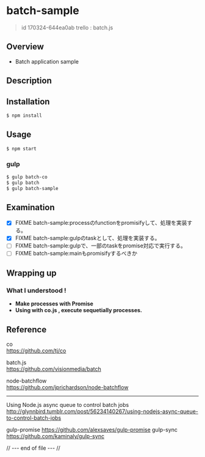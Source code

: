 # batch-sample

> id 170324-644ea0ab
> trello : batch.js

## Overview
- Batch application sample

## Description

## Installation
```bash
$ npm install
```

## Usage
```bash
$ npm start
```

### gulp
```bash
$ gulp batch-co
$ gulp batch
$ gulp batch-sample
```

## Examination
- [x] FIXME batch-sample:processのfunctionをpromisifyして、処理を実装する。
- [x] FIXME batch-sample:gulpのtaskとして、処理を実装する。
- [ ] FIXME batch-sample:gulpで、一部のtaskをpromise対応で実行する。
- [ ] FIXME batch-sample:mainもpromisifyするべきか

## Wrapping up
### What I understood !
- **Make processes with Promise**
- **Using with co.js , execute sequetially processes.**

## Reference
co  
https://github.com/tj/co

batch.js  
https://github.com/visionmedia/batch

node-batchflow  
https://github.com/jprichardson/node-batchflow

- - - -
Using Node.js async queue to control batch jobs  
http://glynnbird.tumblr.com/post/56234140267/using-nodejs-async-queue-to-control-batch-jobs

gulp-promise
https://github.com/alexsaves/gulp-promise
gulp-sync
https://github.com/kaminaly/gulp-sync

// --- end of file --- //
